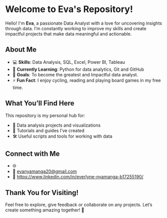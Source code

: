 # Welcome to Eva's Repository!
Hello! I'm **Eva**, a passionate Data Analyst with a love for uncovering insights through data. I’m constantly working to improve my skills and create impactful projects that make data meaningful and actionable.

## About Me
- 💻 **Skills**: Data Analysis, SQL, Excel, Power BI, Tableau
- 🌱 **Currently Learning**: Python for data analytics, Git and GitHub
- 🎯 **Goals**: To become the greatest and Impactful data analyst.
- ⚡ **Fun Fact**: I enjoy cycling, reading and playing board games in my free time.

## What You’ll Find Here
This repository is my personal hub for:
- 📂 Data analysis projects and visualizations
- 📘 Tutorials and guides I’ve created
- 🛠️ Useful scripts and tools for working with data

## Connect with Me
- 🌐 
- 📧 evanyamanga20@gmail.com
- 💼 https://www.linkedin.com/in/everlyne-nyamanga-b17255190/

## Thank You for Visiting!
Feel free to explore, give feedback or collaborate on any projects. Let’s create something amazing together! 🚀

